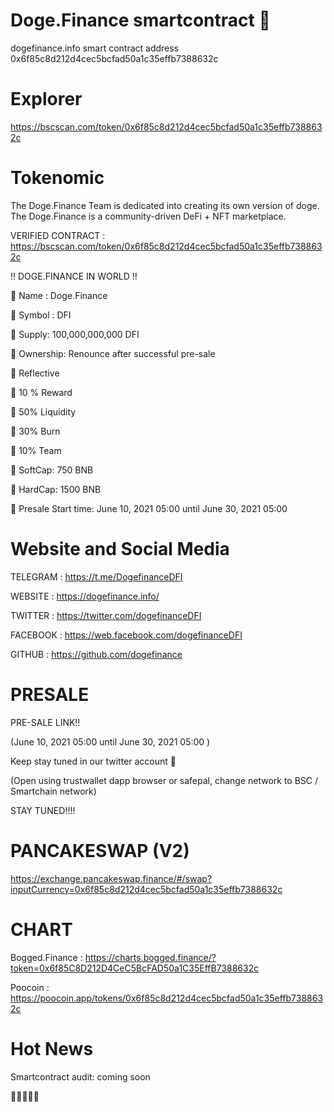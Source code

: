 # Doge.Finance smartcontract 🚀

dogefinance.info smart contract address 0x6f85c8d212d4cec5bcfad50a1c35effb7388632c

# Explorer

https://bscscan.com/token/0x6f85c8d212d4cec5bcfad50a1c35effb7388632c

# Tokenomic

The Doge.Finance Team is dedicated into creating its own version of doge. The Doge.Finance is a community-driven DeFi + NFT marketplace.

VERIFIED CONTRACT : https://bscscan.com/token/0x6f85c8d212d4cec5bcfad50a1c35effb7388632c

‼️ DOGE.FINANCE IN WORLD ‼️

:small_orange_diamond:	 Name : Doge.Finance

🔸 Symbol : DFI

🔸 Supply: 100,000,000,000 DFI

🔸 Ownership: Renounce after successful pre-sale

🔸 Reflective

🔸 10 % Reward

🔸 50% Liquidity

🔸 30% Burn

🔸 10% Team

🔸 SoftCap: 750 BNB

🔸 HardCap: 1500 BNB

🔸 Presale Start time: June 10, 2021 05:00 until June 30, 2021 05:00

# Website and Social Media

TELEGRAM : https://t.me/DogefinanceDFI

WEBSITE : https://dogefinance.info/

TWITTER : https://twitter.com/dogefinanceDFI

FACEBOOK : https://web.facebook.com/dogefinanceDFI

GITHUB : https://github.com/dogefinance

# PRESALE

PRE-SALE LINK!!

(June 10, 2021 05:00 until June 30, 2021 05:00 )

Keep stay tuned in our twitter account 👀

(Open using trustwallet dapp browser or safepal, change network to BSC / Smartchain network)

STAY TUNED!!!!

# PANCAKESWAP (V2)

https://exchange.pancakeswap.finance/#/swap?inputCurrency=0x6f85c8d212d4cec5bcfad50a1c35effb7388632c

# CHART

Bogged.Finance : https://charts.bogged.finance/?token=0x6f85C8D212D4CeC5BcFAD50a1C35EffB7388632c

Poocoin : https://poocoin.app/tokens/0x6f85c8d212d4cec5bcfad50a1c35effb7388632c

# Hot News

Smartcontract audit: coming soon

🚀🚀🚀🚀🚀


